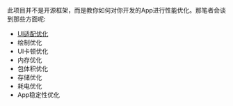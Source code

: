 此项目并不是开源框架，而是教你如何对你开发的App进行性能优化。那笔者会谈到那些方面呢:

- [UI适配优化](https://github.com/Ellen2018/AndroidOp/blob/master/pmsp.md)
- 绘制优化
- UI卡顿优化
- 内存优化
- 包体积优化
- 存储优化
- 耗电优化
- App稳定性优化